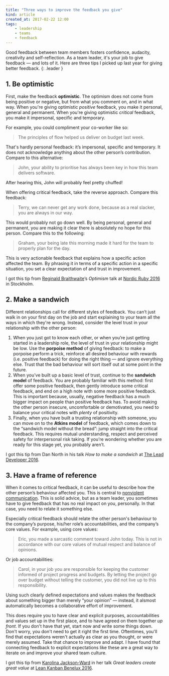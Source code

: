 ```yaml
---
title: "Three ways to improve the feedback you give"
kind: article
created_at: 2017-02-22 12:00
tags:
    - leadership
    - teams
    - feedback
---
```

Good feedback between team members fosters confidence, audacity, creativity and
self-reflection. As a team leader, it's your job to give feedback — and lots of
it. Here are three tips I picked up last year for giving better feedback.
{: .leader }

## 1. Be optimistic

First, make the feedback **optimistic**. The optimism does not come from being
positive or negative, but from what you comment on, and in what way. When you're
giving optimistic _positive_ feedback, you make it personal, general and
permanent. When you're giving optimistic _critical_ feedback, you make it
impersonal, specific and temporary.

For example, you could compliment your co-worker like so:

> The principles of flow helped us deliver on budget last week.

That's hardly personal feedback: it’s impersonal, specific and temporary. It
does not acknowledge anything about the other person’s contribution. Compare to
this alternative:

> John, your ability to prioritise has always been key in how this team
> delivers software.

After hearing this, John will probably feel pretty chuffed!

When offering critical feedback, take the reverse approach. Compare this
feedback:

> Terry, we can never get any work done, because as a real slacker, you are
> always in our way.

This would probably not go down well. By being personal, general and permanent,
you are making it clear there is absolutely no hope for this person. Compare
this to the following:

> Graham, your being late this morning made it hard for the team to properly
> plan for the day.

This is very actionable feedback that explains how a specific action affected
the team. By phrasing it in terms of a specific action in a specific situation,
you set a clear expectation of and trust in improvement.

I got this tip from [Reginald Braithwaite][]’s _Optimism_ talk
at [Nordic Ruby 2016][] in Stockholm.

## 2. Make a sandwich

Different relationships call for different styles of feedback. You can’t just
walk in on your first day on the job and start explaining to your team all the
ways in which they're wrong. Instead, consider the level trust in your
relationship with the other person:

1. When you just got to know each other, or when you’re just getting started in a
   leadership role, the level of trust in your relationship might be low. Use
   the **porpoise method** of giving feedback: to make a porpoise perform a
   trick, reinforce all desired behaviour with rewards (i.e. positive feedback)
   for doing the right thing — and ignore everything else. Trust that the bad
   behaviour will sort itself out at some point in the future.
2. When you’ve built up a basic level of trust, continue to the **sandwich
   model** of feedback. You are probably familiar with this method: first offer
   some positive feedback, then gently introduce some critical feedback, and end
   on a high note with some more positive feedback. This is important because,
   usually, negative feedback has a much bigger impact on people than positive
   feedback has. To avoid making the other person insecure, uncomfortable or
   demotivated, you need to balance your critical notes with _plenty_ of
   positivity.
3. Finally, when you have built a trusting relationship with someone, you can
   move on to the **Atkins model** of feedback, which comes down to the
   “sandwich model without the bread”: jump straight into the critical
   feedback. This requires mutual understanding, respect and perceived safety
   for interpersonal risk taking. If you’re wondering whether you are ready for
   this stage yet, you probably aren’t.

I got this tip from Dan North in his talk _How to make a sandwich_
at [The Lead Developer 2016][].

## 3. Have a frame of reference

When it comes to critical feedback, it can be useful to describe how the other
person’s behaviour affected you. This is central
to [nonviolent communication][]. This is solid advice, but as a team leader, you
sometimes have to give feedback that has no real impact on you, personally. In
that case, you need to relate it something else.

Especially critical feedback should relate the other person's behaviour to the
company’s purpose, his/her role’s accountabilities, and the company’s core
values. For example, using core values:

> Eric, you made a sarcastic comment toward John today. This is not in accordance
> with our core values of mutual respect and balance of opinions.

Or job accountabilities:

> Carol, in your job you are responsible for keeping the customer informed of
> project progress and budgets. By letting the project go over budget without
> telling the customer, you did not live up to this responsibility.

Using such clearly defined expectations and values makes the feedback about
something bigger than merely “your opinion” &mdash; instead, it alsmost
automatically becomes a collaborative effort of improvement.

This does require you to have clear and explicit purposes, accountabilities and
values set up in the first place, and to have agreed on them together _up
front_. If you don't have that yet, start now and write some things down. Don't
worry, you don't need to get it right the first time. Oftentimes, you'll find
that expectations weren't actually as clear as you thought, or were merely
assumed. Take that chance to improve and adapt. I have found that connecting
feedback to explicit expectations like these are a great way to iterate on and
improve your shared team culture.

I got this tip from [Karolina Jackson-Ward][] in her talk _Great leaders create
great value_ at [Lean Kanban Benelux 2016][].

[The Lead Developer 2016]: http://2016.theleaddeveloper.com
[Lean Kanban Benelux 2016]: http://lkbx16.leankanban.com
[Nordic Ruby 2016]: http://www.nordicruby.org
[Reginald Braithwaite]: http://raganwald.com
[Karolina Jackson-Ward]: https://www.slideshare.net/merv/karolina-jacksonward
[Dan North]: https://dannorth.net
[nonviolent communication]: https://en.wikipedia.org/wiki/Nonviolent_Communication
